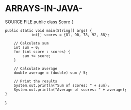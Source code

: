# ARRAYS-IN-JAVA-
SOURCE FILE 
public class Score {

 
    public static void main(String[] args) {
                int[] scores = {81, 90, 78, 92, 88};

        // Calculate sum
        int sum = 0;
        for (int score : scores) {
            sum += score;
        }

        // Calculate average
        double average = (double) sum / 5;

        // Print the results
        System.out.println("Sum of scores: " + sum);
        System.out.println("Average of scores: " + average);
    }
    
}

